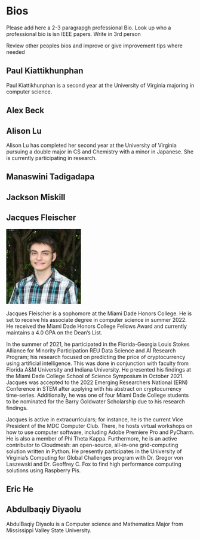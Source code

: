 # Bios

Please add here a 2-3 paragrapgh professional Bio. Look up who a professional bio is isn IEEE papers. Write in 3rd person

Review other peoples bios and improve or give improvement tips where needed

## Paul Kiattikhunphan

Paul Kiattikhunphan is a second year at the University of Virginia majoring in computer science. 

## Alex Beck

## Alison Lu

Alison Lu has completed her second year at the University of Virginia pursuing a
double major in CS and Chemistry with a minor in Japanese.
She is currently participating in research.

## Manaswini Tadigadapa

## Jackson Miskill

## Jacques Fleischer

![Jacques's Picture](project/images/bio/jacques.jpg)

Jacques Fleischer is a sophomore at the Miami Dade Honors College. 
He is set to receive his associate degree in computer science in 
summer 2022. He received the Miami Dade Honors College Fellows 
Award and currently maintains a 4.0 GPA on the Dean’s List.

In the summer of 2021, he participated in the Florida-Georgia 
Louis Stokes Alliance for Minority Participation REU Data
Science and AI Research Program; his research focused on 
predicting the price of cryptocurrency using artificial
intelligence. This was done in conjunction with faculty from 
Florida A&M University and Indiana University. He presented
his findings at the Miami Dade College School of Science 
Symposium in October 2021. Jacques was accepted to the 2022
Emerging Researchers National (ERN) Conference in STEM after 
applying with his abstract on cryptocurrency time-series.
Additionally, he was one of four Miami Dade College students 
to be nominated for the Barry Goldwater Scholarship due to
his research findings.

Jacques is active in extracurriculars; for instance, he is the 
current Vice President of the MDC Computer Club. There, he hosts 
virtual workshops on how to use computer software, including 
Adobe Premiere Pro and PyCharm. He is also a member of Phi Theta 
Kappa. Furthermore, he is an active contributor to Cloudmesh: an 
open-source, all-in-one grid-computing solution written in 
Python. He presently participates in the University of Virginia’s 
Computing for Global Challenges program with Dr. 
Gregor von Laszewski and Dr. Geoffrey C. Fox to find high 
performance computing solutions using Raspberry Pis.

## Eric He

## Abdulbaqiy Diyaolu

AbdulBaqiy Diyaolu is a Computer science and Mathematics Major from
Mississippi Valley State University.

